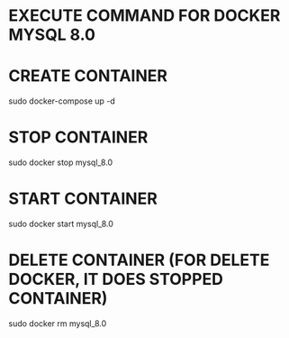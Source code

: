 # EXECUTE COMMAND FOR DOCKER MYSQL 8.0

# CREATE CONTAINER
sudo docker-compose up -d

# STOP CONTAINER
sudo docker stop mysql_8.0

# START CONTAINER
sudo docker start mysql_8.0

# DELETE CONTAINER (FOR DELETE DOCKER, IT DOES STOPPED CONTAINER)
sudo docker rm mysql_8.0
